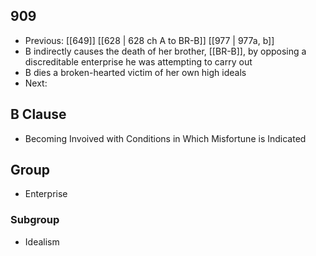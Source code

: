 ## 909
- Previous: [[649]] [[628 | 628 ch A to BR-B]] [[977 | 977a, b]] 
- B indirectly causes the death of her brother, [[BR-B]], by opposing a discreditable enterprise he was attempting to carry out
- B dies a broken-hearted victim of her own high ideals
- Next: 

## B Clause
- Becoming Invoived with Conditions in Which Misfortune is Indicated

## Group
- Enterprise

### Subgroup
- Idealism

